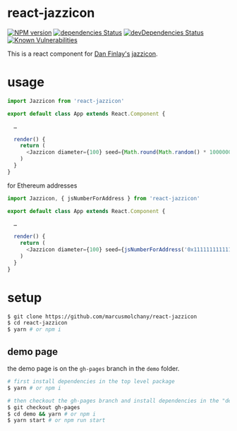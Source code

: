 react-jazzicon
==============
[![NPM version][npm-image]][npm-url] [![dependencies Status][david-dep-image]][david-dep-url] [![devDependencies Status][david-devDep-image]][david-devDep-url] [![Known Vulnerabilities][snyk-image]][snyk-url]

This is a react component for [Dan Finlay's](https://github.com/danfinlay)
[jazzicon](https://github.com/danfinlay/jazzicon).

# usage

```js
import Jazzicon from 'react-jazzicon'

export default class App extends React.Component {

  …

  render() {
    return (
      <Jazzicon diameter={100} seed={Math.round(Math.random() * 10000000)} />
    )
  }
}
```

for Ethereum addresses
```js
import Jazzicon, { jsNumberForAddress } from 'react-jazzicon'

export default class App extends React.Component {

  …

  render() {
    return (
      <Jazzicon diameter={100} seed={jsNumberForAddress('0x1111111111111111111111111111111111111111')} />
    )
  }
}
```

# setup

```sh
$ git clone https://github.com/marcusmolchany/react-jazzicon
$ cd react-jazzicon
$ yarn # or npm i
```

## demo page

the demo page is on the `gh-pages` branch in the `demo` folder.

```sh
# first install dependencies in the top level package
$ yarn # or npm i

# then checkout the gh-pages branch and install dependencies in the "demo" folder
$ git checkout gh-pages
$ cd demo && yarn # or npm i
$ yarn start # or npm run start
```

[david-dep-image]: https://david-dm.org/marcusmolchany/react-jazzicon/status.svg
[david-dep-url]: https://david-dm.org/marcusmolchany/react-jazzicon
[david-devDep-image]: https://david-dm.org/marcusmolchany/react-jazzicon/dev-status.svg
[david-devDep-url]: https://david-dm.org/marcusmolchany/react-jazzicon?type=dev
[npm-image]: https://badge.fury.io/js/react-jazzicon.svg
[npm-url]: https://npmjs.org/package/react-jazzicon
[snyk-image]: https://snyk.io/test/github/marcusmolchany/react-jazzicon/badge.svg?targetFile=package.json
[snyk-url]: https://snyk.io/test/github/marcusmolchany/react-jazzicon?targetFile=package.json

